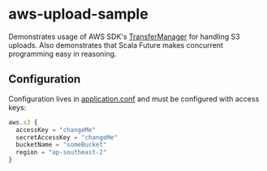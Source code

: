 # aws-upload-sample

Demonstrates usage of AWS SDK's [TransferManager](docs.aws.amazon.com/AWSJavaSDK/latest/javadoc/com/amazonaws/services/s3/transfer/TransferManager.html) for handling S3 uploads.
Also demonstrates that Scala Future makes concurrent programming easy in reasoning.

## Configuration

Configuration lives in [application.conf](src/main/resources/application.conf) and
must be configured with access keys:

```javascript
aws.s3 {
  accessKey = "changeMe"
  secretAccessKey = "changeMe"
  bucketName = "someBucket"
  region = "ap-southeast-2"
}
```
